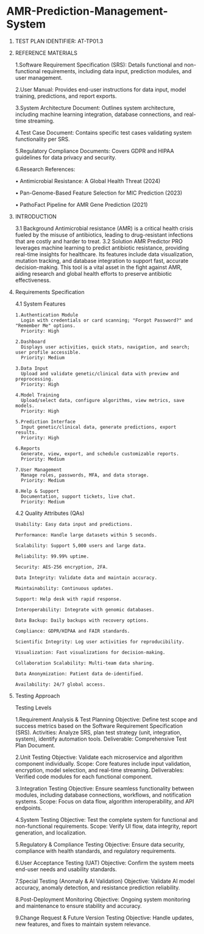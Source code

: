 # AMR-Prediction-Management-System

1.	TEST PLAN IDENTIFIER:  AT-TP01.3

2.	REFERENCE MATERIALS
    
    1.Software Requirement Specification (SRS): Details functional and non-functional requirements, including data input, prediction modules, and user management.
    
    2.User Manual: Provides end-user instructions for data input, model training, predictions, and report exports.
    
    3.System Architecture Document: Outlines system architecture, including machine learning integration, database connections, and real-time streaming.
    
    4.Test Case Document: Contains specific test cases validating system functionality per SRS.
    
    5.Regulatory Compliance Documents: Covers GDPR and HIPAA guidelines for data privacy and security.
    
    6.Research References:
      
       •	Antimicrobial Resistance: A Global Health Threat (2024)
      
       •	Pan-Genome-Based Feature Selection for MIC Prediction (2023)
      
       •	PathoFact Pipeline for AMR Gene Prediction (2021)

3.  INTRODUCTION
    
    3.1 Background
        Antimicrobial resistance (AMR) is a critical health crisis fueled by the misuse of antibiotics, leading to drug-resistant infections that are costly and harder to treat.
    3.2 Solution
        AMR Predictor PRO leverages machine learning to predict antibiotic resistance, providing real-time insights for healthcare. Its features include data visualization, mutation tracking, and database integration to support fast, accurate decision-making. This tool is a vital asset in the fight against AMR, aiding research and global health efforts to preserve antibiotic effectiveness.

4.  Requirements Specification
    
    4.1 System Features
       
        1.Authentication Module
          Login with credentials or card scanning; "Forgot Password?" and "Remember Me" options.
          Priority: High
          
        2.Dashboard
          Displays user activities, quick stats, navigation, and search; user profile accessible.
          Priority: Medium
          
        3.Data Input
          Upload and validate genetic/clinical data with preview and preprocessing.
          Priority: High

        4.Model Training
          Upload/select data, configure algorithms, view metrics, save models.
          Priority: High

        5.Prediction Interface
          Input genetic/clinical data, generate predictions, export results.
          Priority: High

        6.Reports
          Generate, view, export, and schedule customizable reports.
          Priority: Medium

        7.User Management
          Manage roles, passwords, MFA, and data storage.
          Priority: Medium

        8.Help & Support
          Documentation, support tickets, live chat.
          Priority: Medium

    4.2 Quality Attributes (QAs)
       
        Usability: Easy data input and predictions.
       
        Performance: Handle large datasets within 5 seconds.
       
        Scalability: Support 5,000 users and large data.
       
        Reliability: 99.99% uptime.
       
        Security: AES-256 encryption, 2FA.
       
        Data Integrity: Validate data and maintain accuracy.
       
        Maintainability: Continuous updates.
       
        Support: Help desk with rapid response.
       
        Interoperability: Integrate with genomic databases.
       
        Data Backup: Daily backups with recovery options.
       
        Compliance: GDPR/HIPAA and FAIR standards.
       
        Scientific Integrity: Log user activities for reproducibility.
       
        Visualization: Fast visualizations for decision-making.
       
        Collaboration Scalability: Multi-team data sharing.
       
        Data Anonymization: Patient data de-identified.
       
        Availability: 24/7 global access.

5. Testing Approach
   
   Testing Levels
     
     1.Requirement Analysis & Test Planning
       Objective: Define test scope and success metrics based on the Software Requirement Specification (SRS).
       Activities: Analyze SRS, plan test strategy (unit, integration, system), identify automation tools.
       Deliverable: Comprehensive Test Plan Document.

     2.Unit Testing
       Objective: Validate each microservice and algorithm component individually.
       Scope: Core features include input validation, encryption, model selection, and real-time streaming.
       Deliverables: Verified code modules for each functional component.
     
     3.Integration Testing
       Objective: Ensure seamless functionality between modules, including database connections, workflows, and notification systems.
       Scope: Focus on data flow, algorithm interoperability, and API endpoints.
     
    4.System Testing
      Objective: Test the complete system for functional and non-functional requirements.
      Scope: Verify UI flow, data integrity, report generation, and localization.

    5.Regulatory & Compliance Testing
      Objective: Ensure data security, compliance with health standards, and regulatory requirements.
    
    6.User Acceptance Testing (UAT)
      Objective: Confirm the system meets end-user needs and usability standards.
   
    7.Special Testing (Anomaly & AI Validation)
      Objective: Validate AI model accuracy, anomaly detection, and resistance prediction reliability.

    8.Post-Deployment Monitoring 
      Objective: Ongoing system monitoring and maintenance to ensure stability and accuracy.

    9.Change Request & Future Version Testing
      Objective: Handle updates, new features, and fixes to maintain system relevance.

